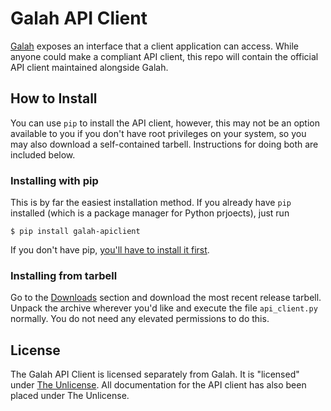 # Galah API Client

[Galah](/brownhead/galah) exposes an interface that a client application can
access. While anyone could make a compliant API client, this repo will contain
the official API client maintained alongside Galah.

## How to Install

You can use `pip` to install the API client, however, this may not be an option
available to you if you don't have root privileges on your system, so you may
also download a self-contained tarbell. Instructions for doing both are included
below.

### Installing with pip

This is by far the easiest installation method. If you already have `pip`
installed (which is a package manager for Python prjoects), just run

```shell
$ pip install galah-apiclient
```

If you don't have pip, [you'll have to install it first](https://www.google.com/search?q=python+how+to+get+pip).

### Installing from tarbell

Go to the [Downloads](/brownhead/galah/downloads) section and download the most
recent release tarbell. Unpack the archive wherever you'd like and execute the
file `api_client.py` normally. You do not need any elevated permissions to do
this.

## License

The Galah API Client is licensed separately from Galah. It is "licensed" under
[The Unlicense](http://www.unlicense.org). All documentation for the API client
has also been placed under The Unlicense.